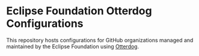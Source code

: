 # Eclipse Foundation Otterdog Configurations

This repository hosts configurations for GitHub organizations managed and maintained by the Eclipse Foundation using [Otterdog](https://gitlab.eclipse.org/eclipsefdn/security/otterdog).
